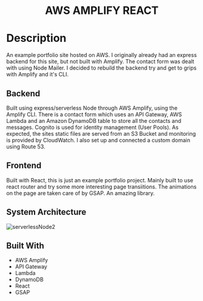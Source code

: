 
<h1 align="center">AWS AMPLIFY REACT</h1>


# Description
An example portfolio site hosted on AWS. I originally already had an express backend for this site, but not built with Amplify. The contact form was dealt with using Node Mailer.
I decided to rebuild the backend try and get to grips with Amplify and it's CLI.

## Backend

Built using express/serverless Node through AWS Amplify, using the Amplify CLI. There is a contact form which uses an API Gateway, AWS Lambda and an Amazon DynamoDB table to store all the contacts and messages. Cognito is used for identity management (User Pools). As expected, the sites static files are served from an S3 Bucket and monitoring is provided by CloudWatch. 
I also set up and connected a custom domain using Route 53.

## Frontend

Built with React, this is just an example portfolio project. Mainly built to use react router and try some more interesting page transiitions. The animations on the page are taken care of by GSAP. An amazing library.

## System Architecture

![serverlessNode2](https://user-images.githubusercontent.com/64211348/129455744-f6996776-b1d5-4c24-a4d1-475bbdfe77f3.jpg)

## Built With

- AWS Amplify
- API Gateway
- Lambda
- DynamoDB
- React
- GSAP


